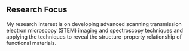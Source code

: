 
## Research Focus

My research interest is on developing advanced scanning transmission electron microscopy (STEM) imaging and spectroscopy techniques and applying the techniques to reveal the structure-property relationship of functional materials. 
